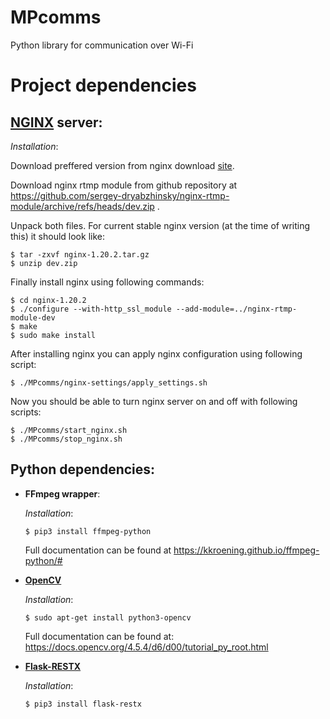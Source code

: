# MPcomms
Python library for communication over Wi-Fi

# Project dependencies

## [NGINX](https://nginx.org/en/) server:

*Installation*:

Download preffered version from nginx download [site](https://nginx.org/en/download.html).

Download nginx rtmp module from github repository at https://github.com/sergey-dryabzhinsky/nginx-rtmp-module/archive/refs/heads/dev.zip .

Unpack both files. For current stable nginx version (at the time of writing this) it should look like:
```{bash}
$ tar -zxvf nginx-1.20.2.tar.gz
$ unzip dev.zip
```
Finally install nginx using following commands:
```{bash}
$ cd nginx-1.20.2
$ ./configure --with-http_ssl_module --add-module=../nginx-rtmp-module-dev
$ make
$ sudo make install
```

After installing nginx you can apply nginx configuration using following script:
```{bash}
$ ./MPcomms/nginx-settings/apply_settings.sh
```

Now you should be able to turn nginx server on and off with following scripts:
```{bash}
$ ./MPcomms/start_nginx.sh
$ ./MPcomms/stop_nginx.sh
```

## Python dependencies: 

* **FFmpeg wrapper**:
  
  *Installation*:
  ```
  $ pip3 install ffmpeg-python
  ```
  
  Full documentation can be found at https://kkroening.github.io/ffmpeg-python/#
  
* **[OpenCV](https://opencv.org/)**

  *Installation*:
  ```
  $ sudo apt-get install python3-opencv
  ```
  
  Full documentation can be found at: https://docs.opencv.org/4.5.4/d6/d00/tutorial_py_root.html
  
* **[Flask-RESTX](https://flask-restx.readthedocs.io/en/latest/index.html)**

  *Installation*:
  ```
  $ pip3 install flask-restx
  ```


